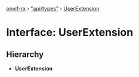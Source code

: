 [onvif-rx](../README.md) › ["api/types"](../modules/_api_types_.md) › [UserExtension](_api_types_.userextension.md)

# Interface: UserExtension

## Hierarchy

* **UserExtension**
